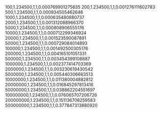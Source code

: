 100,1.234500,1,1,0.000769901275635
200,1.234500,1,1,0.001276111602783
500,1.234500,1,1,0.000934505462646
1000,1.234500,1,1,0.000635480880737
2000,1.234500,1,1,0.001312088966370
5000,1.234500,1,1,0.000808906555176
10000,1.234500,1,1,0.000712299346924
20000,1.234500,1,1,0.001523590087891
50000,1.234500,1,1,0.000729084014893
100000,1.234500,1,1,0.001492500305176
200000,1.234500,1,1,0.004165101051331
500000,1.234500,1,1,0.003454399108887
1000000,1.234500,1,1,0.002377414703369
2000000,1.234500,1,1,0.003230619430542
5000000,1.234500,1,1,0.005440306663513
10000000,1.234500,1,1,0.011380004882812
20000000,1.234500,1,1,0.016845297813416
50000000,1.234500,1,1,0.038862204551697
100000000,1.234500,1,1,0.076065707206726
200000000,1.234500,1,1,0.151136708259583
500000000,1.234500,1,1,0.377847313880920
